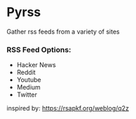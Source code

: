 # Pyrss
Gather rss feeds from a variety of sites

### RSS Feed Options:  
- Hacker News   
- Reddit  
- Youtube   
- Medium  
- Twitter

inspired by: https://rsapkf.org/weblog/q2z

